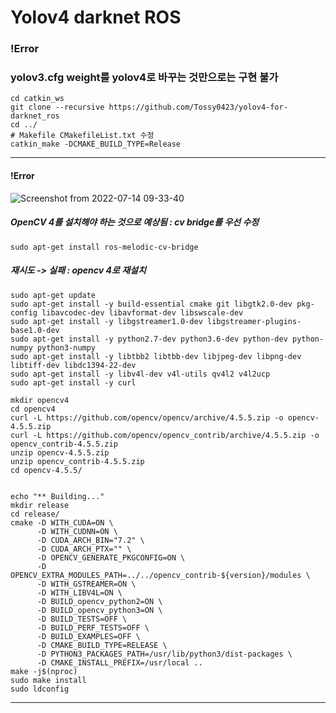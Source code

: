 # Yolov4 darknet ROS
### !Error
### yolov3.cfg weight를 yolov4로 바꾸는 것만으로는 구현 불가
```
cd catkin_ws
git clone --recursive https://github.com/Tossy0423/yolov4-for-darknet_ros
cd ../
# Makefile CMakefileList.txt 수정
catkin_make -DCMAKE_BUILD_TYPE=Release
```

_______________________________
#### !Error
![Screenshot from 2022-07-14 09-33-40](https://user-images.githubusercontent.com/88171531/178859817-c16698a5-77fd-42d0-af8c-fc6c7f954e68.png)
##### OpenCV 4를 설치해야 하는 것으로 예상됨 : cv bridge를 우선 수정
``` sudo apt-get purge ros-melodic-cv-bridge
sudo apt-get install ros-melodic-cv-bridge
```
##### 재시도 -> 실패 : opencv 4로 재설치 
```
sudo apt-get update
sudo apt-get install -y build-essential cmake git libgtk2.0-dev pkg-config libavcodec-dev libavformat-dev libswscale-dev
sudo apt-get install -y libgstreamer1.0-dev libgstreamer-plugins-base1.0-dev
sudo apt-get install -y python2.7-dev python3.6-dev python-dev python-numpy python3-numpy
sudo apt-get install -y libtbb2 libtbb-dev libjpeg-dev libpng-dev libtiff-dev libdc1394-22-dev
sudo apt-get install -y libv4l-dev v4l-utils qv4l2 v4l2ucp
sudo apt-get install -y curl

mkdir opencv4
cd opencv4
curl -L https://github.com/opencv/opencv/archive/4.5.5.zip -o opencv-4.5.5.zip
curl -L https://github.com/opencv/opencv_contrib/archive/4.5.5.zip -o opencv_contrib-4.5.5.zip
unzip opencv-4.5.5.zip
unzip opencv_contrib-4.5.5.zip
cd opencv-4.5.5/
 
 
echo "** Building..."
mkdir release
cd release/
cmake -D WITH_CUDA=ON \
      -D WITH_CUDNN=ON \
      -D CUDA_ARCH_BIN="7.2" \
      -D CUDA_ARCH_PTX="" \
      -D OPENCV_GENERATE_PKGCONFIG=ON \
      -D OPENCV_EXTRA_MODULES_PATH=../../opencv_contrib-${version}/modules \
      -D WITH_GSTREAMER=ON \
      -D WITH_LIBV4L=ON \
      -D BUILD_opencv_python2=ON \
      -D BUILD_opencv_python3=ON \
      -D BUILD_TESTS=OFF \
      -D BUILD_PERF_TESTS=OFF \
      -D BUILD_EXAMPLES=OFF \
      -D CMAKE_BUILD_TYPE=RELEASE \
      -D PYTHON3_PACKAGES_PATH=/usr/lib/python3/dist-packages \
      -D CMAKE_INSTALL_PREFIX=/usr/local ..
make -j$(nproc)
sudo make install
sudo ldconfig
```
________________________________
